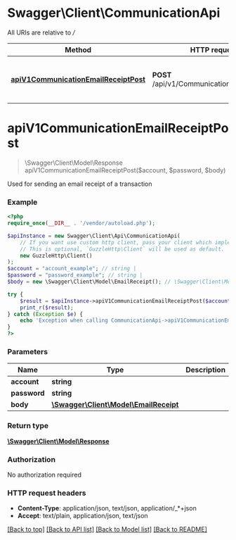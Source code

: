 # Swagger\Client\CommunicationApi

All URIs are relative to */*

Method | HTTP request | Description
------------- | ------------- | -------------
[**apiV1CommunicationEmailReceiptPost**](CommunicationApi.md#apiv1communicationemailreceiptpost) | **POST** /api/v1/Communication/EmailReceipt | Used for sending an email receipt of a transaction

# **apiV1CommunicationEmailReceiptPost**
> \Swagger\Client\Model\Response apiV1CommunicationEmailReceiptPost($account, $password, $body)

Used for sending an email receipt of a transaction

### Example
```php
<?php
require_once(__DIR__ . '/vendor/autoload.php');

$apiInstance = new Swagger\Client\Api\CommunicationApi(
    // If you want use custom http client, pass your client which implements `GuzzleHttp\ClientInterface`.
    // This is optional, `GuzzleHttp\Client` will be used as default.
    new GuzzleHttp\Client()
);
$account = "account_example"; // string | 
$password = "password_example"; // string | 
$body = new \Swagger\Client\Model\EmailReceipt(); // \Swagger\Client\Model\EmailReceipt | 

try {
    $result = $apiInstance->apiV1CommunicationEmailReceiptPost($account, $password, $body);
    print_r($result);
} catch (Exception $e) {
    echo 'Exception when calling CommunicationApi->apiV1CommunicationEmailReceiptPost: ', $e->getMessage(), PHP_EOL;
}
?>
```

### Parameters

Name | Type | Description  | Notes
------------- | ------------- | ------------- | -------------
 **account** | **string**|  |
 **password** | **string**|  |
 **body** | [**\Swagger\Client\Model\EmailReceipt**](../Model/EmailReceipt.md)|  | [optional]

### Return type

[**\Swagger\Client\Model\Response**](../Model/Response.md)

### Authorization

No authorization required

### HTTP request headers

 - **Content-Type**: application/json, text/json, application/_*+json
 - **Accept**: text/plain, application/json, text/json

[[Back to top]](#) [[Back to API list]](../../README.md#documentation-for-api-endpoints) [[Back to Model list]](../../README.md#documentation-for-models) [[Back to README]](../../README.md)

